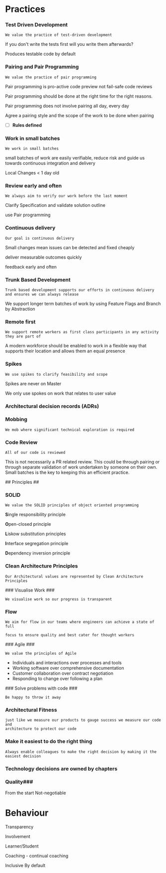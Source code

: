 # Practices #

### Test Driven Development ###

    We value the practice of test-driven development
If you don't write the tests first will you write them afterwards?

Produces testable code by default

### Pairing and Pair Programming ###

    We value the practice of pair programming

Pair programming is pro-active code preview not fail-safe code reviews

Pair programming should be done at the right time for the right reasons.

Pair programming does not involve pairing all day, every day

Agree a pairing style and the scope of the work to be done when pairing

- [ ] **Rules defined**

### Work in small batches ###

    We work in small batches

small batches of work are easily verifiable, reduce risk and guide us towards continuous integration and delivery

Local Changes < 1 day old

### Review early and often ###

    We always aim to verify our work before the last moment

Clarify Specification and validate solution outline

use Pair programming

### Continuous delivery ###

    Our goal is continuous delivery

Small changes mean issues can be detected and fixed cheaply

deliver measurable outcomes quickly

feedback early and often

### Trunk Based Development ###

    Trunk based development supports our efforts in continuous delivery and ensures we can always release

We support longer term batches of work by using Feature Flags
and Branch by Abstraction

### Remote first ###

    We support remote workers as first class participants in any activity they are part of

A modern workforce should be enabled to work in a flexible way that supports their location and allows them an equal presence

### Spikes ###

    We use spikes to clarify feasibility and scope

Spikes are never on Master

We only use spokes on work that relates to user value

### Architectural decision records (ADRs) ###


### Mobbing ###

    We mob where significant technical exploration is required

### Code Review ###

    All of our code is reviewed

This is not necessarily a PR related review. This could be through pairing or through separate validation of work undertaken by someone on their own. Small batches is the key to keeping this an efficient practice.

## Principles ##

### SOLID ###

    We value the SOLID principles of object oriented programming

**S**ingle responsibility principle

**O**pen-closed principle

**L**iskow substitution principles

**I**nterface segregation principle

**D**ependency inversion principle


### Clean Architecture Principles ###

    Our Architectural values are represented by Clean Architecture Principles


### Visualise Work ###

    We visualise work so our progress is transparent

### Flow ###

    We aim for flow in our teams where engineers can achieve a state of full

    focus to ensure quality and best cater for thought workers

### Agile ###

    We value the principles of Agile

- Individuals and interactions over processes and tools
- Working software over comprehensive documentation
- Customer collaboration over contract negotiation
- Responding to change over following a plan

### Solve problems with code ###

    Be happy to throw it away

### Architectural Fitness ###

    just like we measure our products to gauge success we measure our code and
    architecture to protect our code

### Make it easiest to do the right thing ###

    Always enable colleagues to make the right decision by making it the easiest decision

### Technology decisions are owned by chapters ###



### Quality###

From the start
Not-negotiable

# Behaviour #

Transparency

Involvement

Learner/Student

Coaching - continual coaching

Inclusive
    By default
